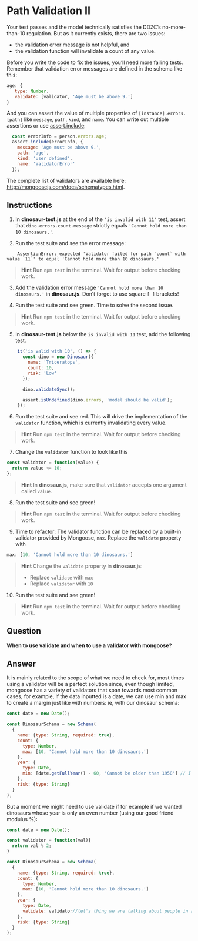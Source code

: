 # Path Validation II

Your test passes and the model technically satisfies the DDZC’s no-more-than-10 regulation. But as it currently exists, there are two issues:
- the validation error message is not helpful, and
- the validation function will invalidate a count of any value.

Before you write the code to fix the issues, you’ll need more failing tests.
Remember that validation error messages are defined in the schema like this:
```javascript
age: {
   type: Number,
   validate: [validator, 'Age must be above 9.']
}
```

And you can assert the value of multiple properties of ``[instance].errors.[path]`` like ``message``, ``path``, ``kind``, and ``name``. You can write out multiple assertions or use [assert.include](http://chaijs.com/api/assert/#method_include):
```javascript
  const errorInfo = person.errors.age;
  assert.include(errorInfo, {
    message: 'Age must be above 9.',
    path: 'age',
    kind: 'user defined',
    name: 'ValidatorError'
  });
```

The complete list of validators are available here: http://mongoosejs.com/docs/schematypes.html.

## Instructions

1. In **dinosaur-test.js** at the end of the ``'is invalid with 11'`` test, assert that ``dino.errors.count.message`` strictly equals ``'Cannot hold more than 10 dinosaurs.'``.

2. Run the test suite and see the error message:

``    AssertionError: expected 'Validator failed for path `count` with value `11`' to equal 'Cannot hold more than 10 dinosaurs.'``

> **Hint**
> Run ``npm test`` in the terminal. Wait for output before checking work.

3. Add the validation error message ``'Cannot hold more than 10 dinosaurs.'`` in **dinosaur.js**. Don’t forget to use square ``[ ]`` brackets!

4. Run the test suite and see green. Time to solve the second issue.

> **Hint**
> Run ``npm test`` in the terminal. Wait for output before checking work.

5. In **dinosaur-test.js** below the ``is invalid with 11`` test, add the following test.
```javascript
    it('is valid with 10', () => {
      const dino = new Dinosaur({
        name: 'Triceratops',
        count: 10,
        risk: 'Low'
      });

      dino.validateSync();

      assert.isUndefined(dino.errors, 'model should be valid');
    });
```

6. Run the test suite and see red. This will drive the implementation of the ``validator`` function, which is currently invalidating every value.

> **Hint**
> Run ``npm test`` in the terminal. Wait for output before checking work.

7. Change the ``validator`` function to look like this
```javascript
const validator = function(value) {
  return value <= 10; 
};
```

> **Hint**
> In **dinosaur.js**, make sure that ``validator`` accepts one argument called ``value``.

8. Run the test suite and see green!

> **Hint**
> Run ``npm test`` in the terminal. Wait for output before checking work.

9. Time to refactor: The validator function can be replaced by a built-in validator provided by Mongoose, ``max``. Replace the ``validate`` property with
```javascript
max: [10, 'Cannot hold more than 10 dinosaurs.']
```

> **Hint**
> Change the ``validate`` property in **dinosaur.js**:
> - Replace ``validate`` with ``max``
> - Replace ``validator`` with ``10``

10. Run the test suite and see green!

> **Hint**
> Run ``npm test`` in the terminal. Wait for output before checking work.


## Question

**When to use validate and when to use a validator with mongoose?**

## Answer

It is mainly related to the scope of what we need to check for, most times using a validator will be a perfect solution since, even though limited, mongoose has a variety of validators that span towards most common cases, for example, if the data inputted is a date, we can use min and max to create a margin just like with numbers:
ie, with our dinosaur schema:
```javascript
const date = new Date();

const DinosaurSchema = new Schema(
  {
    name: {type: String, required: true},
    count: {
      type: Number,
      max: [10, 'Cannot hold more than 10 dinosaurs.']
    },
    year: {
      type: Date,
      min: [date.getFullYear() - 60, 'Cannot be older than 1958'] // I am certainly unsure about what kind of dinosaur I would be referring to...
    },
    risk: {type: String}
  }
);
```

But a moment we might need to use validate if for example if we wanted dinosaurs whose year is only an even number (using our good friend modulus %):
```javascript
const date = new Date();

const validator = function(val){
  return val % 2;
}

const DinosaurSchema = new Schema(
  {
    name: {type: String, required: true},
    count: {
      type: Number,
      max: [10, 'Cannot hold more than 10 dinosaurs.']
    },
    year: {
      type: Date,
      validate: validator//let's thing we are talking about people in a disrespectful way
    },
    risk: {type: String}
  }
);
```